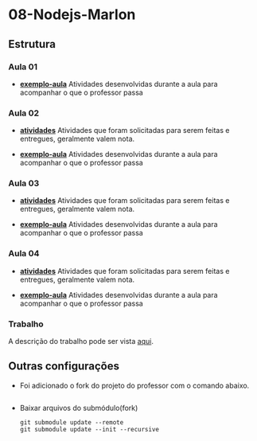 # 08-Nodejs-Marlon

## Estrutura

### Aula 01

- [**exemplo-aula**](./Aula-01/exemplo-aula/)
    Atividades desenvolvidas durante a aula para acompanhar o que o professor passa

### Aula 02

- [**atividades**](./Aula-02/atividades/)
    Atividades que foram solicitadas para serem feitas e entregues, geralmente valem nota.

- [**exemplo-aula**](./Aula-02/exemplo-aula/)
    Atividades desenvolvidas durante a aula para acompanhar o que o professor passa

### Aula 03

- [**atividades**](./Aula-03/atividades/)
Atividades que foram solicitadas para serem feitas e entregues, geralmente valem nota.

- [**exemplo-aula**](./Aula-03/exemplo-aula/)
    Atividades desenvolvidas durante a aula para acompanhar o que o professor passa

### Aula 04

- [**atividades**](./Aula-04/atividades/)
Atividades que foram solicitadas para serem feitas e entregues, geralmente valem nota.

- [**exemplo-aula**](./Aula-04/exemplo-aula/)
    Atividades desenvolvidas durante a aula para acompanhar o que o professor passa

### Trabalho

A descrição do trabalho pode ser vista [aqui](https://pos-unipar.github.io/docs/nodejs/#trabalho-final).


## Outras configurações

- Foi adicionado o fork do projeto do professor com o comando abaixo.  
    ```
    ```

- Baixar arquivos do submódulo(fork)
    ```
    git submodule update --remote
    git submodule update --init --recursive
    ```